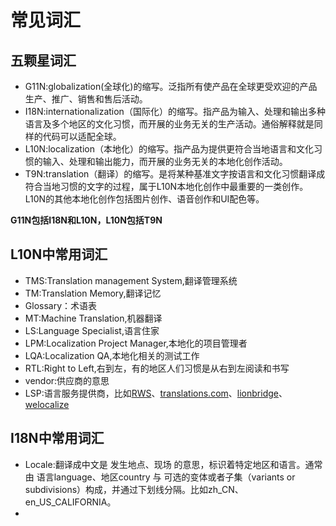 # 常见词汇

## 五颗星词汇
* G11N:globalization(全球化)的缩写。泛指所有使产品在全球更受欢迎的产品生产、推广、销售和售后活动。
* I18N:internationalization（国际化）的缩写。指产品为输入、处理和输出多种语言及多个地区的文化习惯，而开展的业务无关的生产活动。通俗解释就是同样的代码可以适配全球。
* L10N:localization（本地化）的缩写。指产品为提供更符合当地语言和文化习惯的输入、处理和输出能力，而开展的业务无关的本地化创作活动。
* T9N:translation（翻译）的缩写。是将某种基准文字按语言和文化习惯翻译成符合当地习惯的文字的过程，属于L10N本地化创作中最重要的一类创作。L10N的其他本地化创作包括图片创作、语音创作和UI配色等。

**G11N包括I18N和L10N，L10N包括T9N**

## L10N中常用词汇
* TMS:Translation management System,翻译管理系统
* TM:Translation Memory,翻译记忆
* Glossary：术语表
* MT:Machine Translation,机器翻译
* LS:Language Specialist,语言住家
* LPM:Localization Project Manager,本地化的项目管理者
* LQA:Localization QA,本地化相关的测试工作
* RTL:Right to Left,右到左，有的地区人们习惯是从右到左阅读和书写
* vendor:供应商的意思
* LSP:语言服务提供商，比如[RWS](https://www.rws.com/cn/localization/)、[translations.com](https://zh_cn.translations.com/)、[lionbridge](https://www.lionbridge.com/zh-hans/)、[welocalize](https://www.welocalize.com/zh-hans/)


## I18N中常用词汇
* Locale:翻译成中文是 发生地点、现场 的意思，标识着特定地区和语言。通常由 语言language、地区country 与 可选的变体或者子集（variants or subdivisions）构成，并通过下划线分隔。比如zh_CN、en_US_CALIFORNIA。
* 